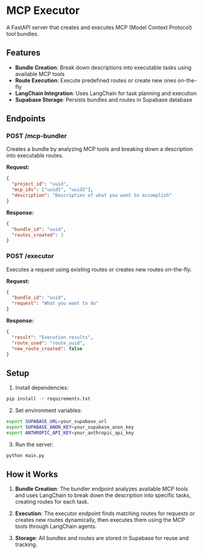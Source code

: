 # MCP Executor

A FastAPI server that creates and executes MCP (Model Context Protocol) tool bundles.

## Features

- **Bundle Creation**: Break down descriptions into executable tasks using available MCP tools
- **Route Execution**: Execute predefined routes or create new ones on-the-fly
- **LangChain Integration**: Uses LangChain for task planning and execution
- **Supabase Storage**: Persists bundles and routes in Supabase database

## Endpoints

### POST /mcp-bundler
Creates a bundle by analyzing MCP tools and breaking down a description into executable routes.

**Request:**
```json
{
  "project_id": "uuid",
  "mcp_ids": ["uuid1", "uuid2"],
  "description": "Description of what you want to accomplish"
}
```

**Response:**
```json
{
  "bundle_id": "uuid",
  "routes_created": 3
}
```

### POST /executor
Executes a request using existing routes or creates new routes on-the-fly.

**Request:**
```json
{
  "bundle_id": "uuid",
  "request": "What you want to do"
}
```

**Response:**
```json
{
  "result": "Execution results",
  "route_used": "route_uuid",
  "new_route_created": false
}
```

## Setup

1. Install dependencies:
```bash
pip install -r requirements.txt
```

2. Set environment variables:
```bash
export SUPABASE_URL=your_supabase_url
export SUPABASE_ANON_KEY=your_supabase_anon_key
export ANTHROPIC_API_KEY=your_anthropic_api_key
```

3. Run the server:
```bash
python main.py
```

## How it Works

1. **Bundle Creation**: The bundler endpoint analyzes available MCP tools and uses LangChain to break down the description into specific tasks, creating routes for each task.

2. **Execution**: The executor endpoint finds matching routes for requests or creates new routes dynamically, then executes them using the MCP tools through LangChain agents.

3. **Storage**: All bundles and routes are stored in Supabase for reuse and tracking.
